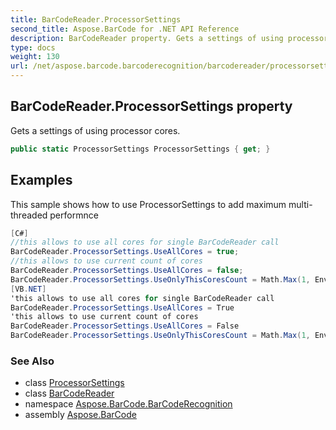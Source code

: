 ```yaml
---
title: BarCodeReader.ProcessorSettings
second_title: Aspose.BarCode for .NET API Reference
description: BarCodeReader property. Gets a settings of using processor cores
type: docs
weight: 130
url: /net/aspose.barcode.barcoderecognition/barcodereader/processorsettings/
---
```

## BarCodeReader.ProcessorSettings property

Gets a settings of using processor cores.

```csharp
public static ProcessorSettings ProcessorSettings { get; }
```

## Examples

This sample shows how to use ProcessorSettings to add maximum multi-threaded performnce

```csharp
[C#]
//this allows to use all cores for single BarCodeReader call
BarCodeReader.ProcessorSettings.UseAllCores = true;
//this allows to use current count of cores
BarCodeReader.ProcessorSettings.UseAllCores = false;
BarCodeReader.ProcessorSettings.UseOnlyThisCoresCount = Math.Max(1, Environment.ProcessorCount / 2);
[VB.NET]
'this allows to use all cores for single BarCodeReader call
BarCodeReader.ProcessorSettings.UseAllCores = True
'this allows to use current count of cores
BarCodeReader.ProcessorSettings.UseAllCores = False
BarCodeReader.ProcessorSettings.UseOnlyThisCoresCount = Math.Max(1, Environment.ProcessorCount / 2)
```

### See Also

* class [ProcessorSettings](../../../aspose.barcode.common/processorsettings/)
* class [BarCodeReader](../)
* namespace [Aspose.BarCode.BarCodeRecognition](../../barcodereader/)
* assembly [Aspose.BarCode](../../../)


